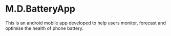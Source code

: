 # M.D.BatteryApp

This is an android mobile app developed to help users monitor, forecast and optimise the health of phone battery.
